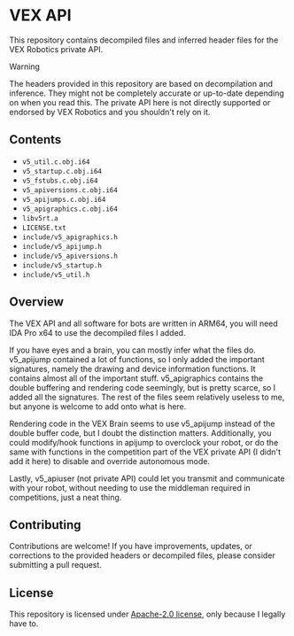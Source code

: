 # VEX API
 
This repository contains decompiled files and inferred header files for the VEX Robotics private API.
 
> [!WARNING]
> The headers provided in this repository are based on decompilation and inference. They might not be completely accurate or up-to-date depending on when you read this. The private API here is not directly supported or endorsed by VEX Robotics and you shouldn't rely on it.
 
## Contents
 
- `v5_util.c.obj.i64`
- `v5_startup.c.obj.i64`
- `v5_fstubs.c.obj.i64`
- `v5_apiversions.c.obj.i64`
- `v5_apijumps.c.obj.i64`
- `v5_apigraphics.c.obj.i64`
- `libv5rt.a`
- `LICENSE.txt`
- `include/v5_apigraphics.h`
- `include/v5_apijump.h`
- `include/v5_apiversions.h`
- `include/v5_startup.h`
- `include/v5_util.h`
 
## Overview
 
The VEX API and all software for bots are written in ARM64, you will need IDA Pro x64 to use the decompiled files I added.
 
If you have eyes and a brain, you can mostly infer what the files do. 
v5_apijump contained a lot of functions, so I only added the important signatures, namely the drawing and device information functions. It contains almost all of the important stuff.
v5_apigraphics contains the double buffering and rendering code seemingly, but is pretty scarce, so I added all the signatures.
The rest of the files seem relatively useless to me, but anyone is welcome to add onto what is here.
 
Rendering code in the VEX Brain seems to use v5_apijump instead of the double buffer code, but I doubt the distinction matters.
Additionally, you could modify/hook functions in apijump to overclock your robot, or do the same with functions in the competition part of the VEX private API (I didn't add it here) to disable and override autonomous mode.
 
Lastly, v5_apiuser (not private API) could let you transmit and communicate with your robot, without needing to use the middleman required in competitions, just a neat thing.
 
## Contributing
 
Contributions are welcome! If you have improvements, updates, or corrections to the provided headers or decompiled files, please consider submitting a pull request.
 
## License
 
This repository is licensed under [Apache-2.0 license](LICENSE.txt), only because I legally have to.

